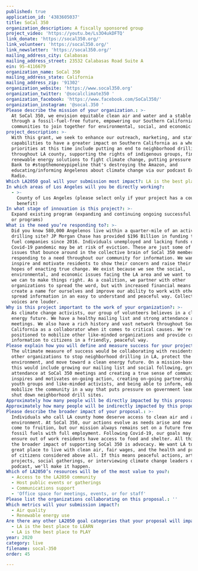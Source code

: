```yaml
---
published: true
application_id: '4383605037'
title: SoCal 350
organization_description: A fiscally sponsored group
project_video: 'https://youtu.be/Ls3O4ukDFTQ'
link_donate: 'https://socal350.org/'
link_volunteer: 'https://socal350.org/'
link_newsletter: 'https://socal350.org/'
mailing_address_city: Calabasas
mailing_address_street: 23532 Calabasas Road Suite A
ein: 95-4116679
organization_name: SoCal 350
mailing_address_state: California
mailing_address_zip: '91302'
organization_website: 'https://www.socal350.org'
organization_twitter: '@socalclimate350 '
organization_facebook: 'https://www.facebook.com/SoCal350/'
organization_instagram: '@socal.350 '
Please describe the mission of your organization.: >-
  At SoCal 350, we envision equitable clean air and water and a stable climate
  through a fossil-fuel-free future, empowering our Southern California
  communities to join together for environmental, social, and economic justice.
project_description: >-
  With this grant, we seek to enhance our outreach, marketing, and staffing
  capabilities to have a greater impact on Southern California as a whole. Our
  priorities at this time include putting an end to neighborhood drilling
  throughout LA county, supporting the rights of indigenous groups, finding
  renewable energy solutions to fight climate change, putting pressure on Chase
  Bank to #stopthemoneypipeline that's destroying the Amazon, and
  educating/informing Angelenos about climate change via our podcast EcoJustice
  Radio. 
Which LA2050 goal will your submission most impact?: LA is the best place to LIVE
In which areas of Los Angeles will you be directly working?:
  - >-
    County of Los Angeles (please select only if your project has a countywide
    benefit)
In what stage of innovation is this project?: >-
  Expand existing program (expanding and continuing ongoing successful projects
  or programs)
What is the need you’re responding to?: >-
  Did you know 580,000 Angelenos live within a quarter-mile of an active oil
  drilling site? JP Morgan Chase has provided $196 Billion in funding to fossil
  fuel companies since 2016. Individuals unemployed and lacking funds due to the
  Covid-19 pandemic may be at risk of eviction. These are just some of the
  issues that bounce around in the collective brain of SoCal 350 members. We're
  responding to a need throughout our community for information. We want to
  inspire and motivate residents to show their concern and raise their voices in
  hopes of enacting true change. We exist because we see the social,
  environmental, and economic issues facing the LA area and we want to do what
  we can to make things right. As a coalition, we partner with other
  organizations to spread the word, but with increased financial means we can
  create a name for ourselves and improve our ability to work with others, and
  spread information in an easy to understand and peaceful way. Collective
  voices are louder. 
Why is this project important to the work of your organization?: >-
  As climate change activists, our group of volunteers believes in a clean
  energy future. We have a healthy mailing list and strong attendance at our
  meetings. We also have a rich history and vast network throughout Southern
  California as a collaborator when it comes to critical causes. We're uniquely
  positioned to mobilize other like-minded organizations and provide critical
  information to citizens in a friendly, peaceful way. 
Please explain how you will define and measure success for your project.: >-
  The ultimate measure of success would be collaborating with residents and
  other organizations to stop neighborhood drilling in LA, protect the
  environment, and move toward a clean energy future. On a mission-based level,
  this would include growing our mailing list and social following, growing
  attendance at SoCal 350 meetings and creating a true sense of community that
  inspires and motivates on-going action, creating on-going partnerships with
  youth groups and like-minded activists, and being able to inform, educate, and
  mobilize the community in a way that puts pressure on government leaders to
  shut down neighborhood drill sites. 
Approximately how many people will be directly impacted by this proposal?: '580000'
Approximately how many people will be indirectly impacted by this proposal?: '10000000'
Please describe the broader impact of your proposal.: >-
  Individuals who call LA county home deserve access to clean air and a healthy
  environment. At SoCal 350, our actions evolve as needs arise and new partners
  come to fruition, but our mission always remains set on a future free of
  fossil fuels with full employment. Following Covid-19, our goals may shift to
  ensure out of work residents have access to food and shelter. All this to say,
  the broader impact of supporting SoCal 350 is advocacy. We want LA to be a
  great place to live with clean air, fair wages, and the health and prosperity
  of citizens considered above all. If this means peaceful actions, art
  projects, social gatherings, or interviewing climate change leaders on our
  podcast, we'll make it happen. 
Which of LA2050’s resources will be of the most value to you?:
  - Access to the LA2050 community
  - Host public events or gatherings
  - Communications support
  - 'Office space for meetings, events, or for staff'
Please list the organizations collaborating on this proposal.: ''
Which metrics will your submission impact?:
  - Air quality
  - Renewable energy use
Are there any other LA2050 goal categories that your proposal will impact?:
  - LA is the best place to LEARN
  - LA is the best place to PLAY
year: 2020
category: live
filename: socal-350
order: 45

---
```

